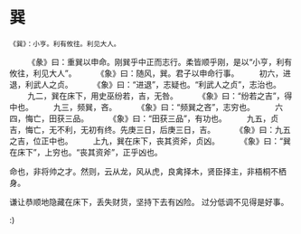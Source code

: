巽
=====

	《巽》：小亨。利有攸往。利见大人。
　　 	《彖》曰：重巽以申命。刚巽乎中正而志行。柔皆顺乎刚，是以“小亨，利有攸往，利见大人”。
　　 	《象》曰：随风，巽。君子以申命行事。
　　 	初六，进退，利武人之贞。
　　 	《象》曰：“进退”，志疑也。“利武人之贞”，志治也。
　　 	九二，巽在床下，用史巫纷若，吉，无咎。
　　 	《象》曰：“纷若之吉”，得中也。
　　 	九三，频巽，吝。
　　 	《象》曰：“频巽之吝”，志穷也。
　　 	六四，悔亡，田获三品。
　　 	《象》曰：“田获三品”，有功也。
　　 	九五，贞吉，悔亡，无不利，无初有终。先庚三日，后庚三日，吉。
　　 	《象》曰：九五之吉，位正中也。
　　 	上九，巽在床下，丧其资斧，贞凶。
　　 	《象》曰：“巽在床下”，上穷也。“丧其资斧”，正乎凶也。


命也，非将帅之才。然则，云从龙，风从虎，良禽择木，贤臣择主，非梧桐不栖身。

谦让恭顺地隐藏在床下，丢失财货，坚持下去有凶险。
过分低调不见得是好事。





:)


